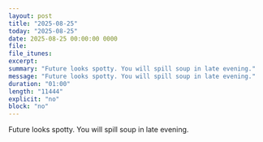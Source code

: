 ```yaml
---
layout: post
title: "2025-08-25"
today: "2025-08-25"
date: 2025-08-25 00:00:00 0000
file:
file_itunes:
excerpt:
summary: "Future looks spotty. You will spill soup in late evening."
message: "Future looks spotty. You will spill soup in late evening."
duration: "01:00"
length: "11444"
explicit: "no"
block: "no"
---
```

Future looks spotty. You will spill soup in late evening.

